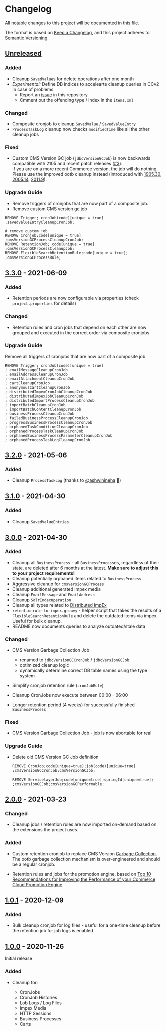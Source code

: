 # Changelog

All notable changes to this project will be documented in this file.

The format is based on [Keep a Changelog](https://keepachangelog.com/en/1.0.0/),
and this project adheres to [Semantic Versioning](https://semver.org/spec/v2.0.0.html).

## [Unreleased]

### Added

- Cleanup `SavedValue`s for delete operations after one month
- *Experimental:* Define DB indices to accelearte cleanup queries in CCv2\
  In case of problems
  - Report an [issue] in this repository
  - Cmment out the offending type / index in the `items.xml`

### Changed

- Composite cronjob to cleanup `SavedValue` / `SavedValueEntry` 
- `ProcessTaskLog` cleanup now checks `modifiedTime` like all the other cleanup jobs


### Fixed

- Custom CMS Version GC job (`jdbcVersionGCJob`) is now backwards compatible with 2105 and recent patch releases ([#3]).\
  If you are on a more recent Commerce version, the job will do nothing. Please use the improved
  ootb cleanup instead (introduced with [1905.30], [2005.14][2005.14], [2011.9][2011.9]).

### Upgrade Guide

- Remove triggers of cronjobs that are now part of a composite job.
- Remove custom CMS version gc job

```impex
REMOVE Trigger; cronJob(code)[unique = true]
;savedValueEntryCleanupCronJob;

# remove custom job
REMOVE Cronjob;code[unique = true]
;cmsVersionGCProcessCleanupCronJob;
REMOVE RetentionJob; code[unique = true]
;cmsVersionGCProcessCleanupJob;
REMOVE FlexibleSearchRetentionRule;code[unique = true];
;cmsVersionGCProcessRule;
```

[#3]: https://github.com/sap-commerce-tools/sanecleanup/issues/3
[2011.9]:https://help.sap.com/docs/SAP_COMMERCE/eed845124da0491e875df8139c4e6e8c/f18f6a711d07462b80137df6ed533eee.html?version=2011#patch-2011.9
[2005.14]:https://help.sap.com/docs/SAP_COMMERCE/eed845124da0491e875df8139c4e6e8c/f18f6a711d07462b80137df6ed533eee.html?version=2005#patch-2005.14
[1905.30]:https://help.sap.com/docs/SAP_COMMERCE/eed845124da0491e875df8139c4e6e8c/f18f6a711d07462b80137df6ed533eee.html?version=1905#patch-1905.30

## [3.3.0] - 2021-06-09

### Added

- Retention periods are now configurable via properties 
  (check `project.properties` for details)

### Changed

- Retention rules and cron jobs that depend on each other are now grouped and 
  executed in the correct order via composite cronjobs
  
### Upgrade Guide

Remove all triggers of cronjobs that are now part of a composite job

```impex
REMOVE Trigger; cronJob(code)[unique = true]
; emailMessageCleanupCronJob
; emailAddressCleanupCronJob
; emailAttachmentCleanupCronJob
; cartCleanupCronJob
; anonymousCartCleanupCronJob
; distributedImpexCronJobCleanupCronJob
; distributedImpexJobCleanupCronJob
; distributedImportProcessCleanupCronJob
; importBatchCleanupCronJob
; importBatchContentCleanupCronJob
; businessProcessCleanupCronJob
; failedBusinessProcessCleanupCronJob
; progressBusinessProcessCleanupCronJob
; orphanedTaskConditionCleanupCronJob
; orphanedProcessTaskCleanupCronJob
; orphanedBusinessProcessParameterCleanupCronJob
; orphanedProcessTaskLogCleanupCronJob
```


## [3.2.0] - 2021-05-06

### Added

- Cleanup `ProcessTaskLog` (thanks to [@ashwinineha] :tada:)

[@ashwinineha]: https://github.com/ashwinineha

## [3.1.0] - 2021-04-30

### Added

- Cleanup `SavedValueEntries`

## [3.0.0] - 2021-04-30

### Added

- Cleanup all `BusinessProcess` - all `BusinessProcess`es, regardless of their state,
  are deleted after 6 months at the latest. **Make sure to adjust this to your project
  requirements!**
- Cleanup potentially orphaned items related to `BusinessProcess`
- Aggressive cleanup for `cmsVersionGCProcess`
- Cleanup additional generated impex media
- Cleanup `EmailMessage` and `EmailAddress`
- Cleanup `SolrIndexOperation`
- Cleanup all types related to [Distributed ImpEx](https://help.sap.com/viewer/d0224eca81e249cb821f2cdf45a82ace/LATEST/en-US/3e0138c9bfc642349cad227cfcd72d9f.html)
- `retentionrule-to-impex.groovy` - helper script that takes the results of a `FlexibleSearchRetentionRule` and delete 
  the outdated items via impex. Useful for bulk cleanup.
- README now documents queries to analyze outdated/stale data

### Changed

- CMS Version Garbage Collection Job
  
  - renamed to `jdbcVersionGCCronJob` / `jdbcVersionGCJob`
  - optimized cleanup logic
  - dynamically determine correct DB table names using the type system
  
- Simplify cronjob retention rule (`cronJobRule`)
- Cleanup CronJobs now execute between 00:00 - 06:00
- Longer retention period (4 weeks) for successfully finished `BusinessProcess`

### Fixed

- CMS Version Garbage Collection Job - job is now abortable for real

### Upgrade Guide

- Delete old CMS Version GC Job definition

  ```impex
  REMOVE CronJob;code[unique=true];job(code)[unique=true]
  ;cmsVersionGCCronJob;cmsVersionGCJob;
  
  REMOVE ServicelayerJob;code[unique=true];springId[unique=true];
  ;cmsVersionGCJob;cmsVersionGCPerformable;
  ```

## [2.0.0] - 2021-03-23

### Changed

- Cleanup jobs / retention rules are now imported on-demand based on the extensions the project uses.

### Added

- Custom retention cronjob to replace CMS Version [Garbage Collection][versiongc].\
  The ootb garbage collection mechanism is over-engineered and should be a regular cronjob.
  
- Retention rules and jobs for the promotion engine, based on
  [Top 10 Recommendations for Improving the Performance of your Commerce Cloud Promotion Engine][top10]

[versiongc]: https://help.sap.com/viewer/9d346683b0084da2938be8a285c0c27a/2011/en-US/9089116335ac4f4d8708e0c5516531e3.html
[top10]: https://www.sap.com/cxworks/article/538808299/top_10_recommendations_for_improving_the_performance_of_your_commerce_cloud_promotion_engine

## [1.0.1] - 2020-12-09

### Added

- Bulk cleanup cronjob for log files - useful for a one-time cleanup before the retention
  job for job logs is enabled

## [1.0.0] - 2020-11-26

Initial release

### Added

- Cleanup for:

  - CronJobs
  - CronJob Histories
  - Lob Logs / Log Files
  - Impex Media
  - HTTP Sessions
  - Business Processes
  - Carts


[Unreleased]: https://github.com/sap-commerce-tools/sanecleanup/compare/v3.3.0...HEAD
[3.3.0]: https://github.com/sap-commerce-tools/sanecleanup/compare/v3.2.0...v3.3.0
[3.2.0]: https://github.com/sap-commerce-tools/sanecleanup/compare/v3.1.0...v.3.2.0
[3.1.0]: https://github.com/sap-commerce-tools/sanecleanup/compare/v3.0.0...v3.1.0
[3.0.0]: https://github.com/sap-commerce-tools/sanecleanup/compare/v2.0.0...v3.0.0
[2.0.0]: https://github.com/sap-commerce-tools/sanecleanup/compare/v1.0.1...v2.0.0
[1.0.1]: https://github.com/sap-commerce-tools/sanecleanup/compare/v1.0.0...v1.0.1
[1.0.0]: https://github.com/sap-commerce-tools/sanecleanup/releases/tag/v1.0.0

[issue]: https://github.com/sap-commerce-tools/sanecleanup/issues